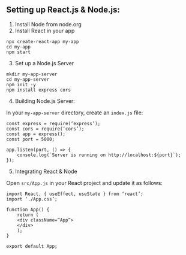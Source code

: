 ## Setting up React.js & Node.js:

1. Install Node from node.org
2. Install React in your app
```
npx create-react-app my-app
cd my-app
npm start 
```
3. Set up a Node.js Server
```
mkdir my-app-server
cd my-app-server
npm init -y
npm install express cors 
```

4. Building Node.js Server:

In your `my-app-server` directory, create an `index.js` file: 
```
const express = require(‘express’);
const cors = require(‘cors’);
const app = express();
const port = 5000;

app.listen(port, () => {
    console.log(`Server is running on http://localhost:${port}`);
});
```

5. Integrating React & Node

Open `src/App.js` in your React project and update it as follows: 
```
import React, { useEffect, useState } from ‘react’;
import ‘./App.css’;

function App() {
    return (
    <div className=”App”>
    </div>
    );
}

export default App;
```